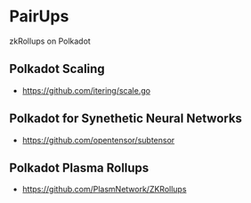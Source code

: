 # PairUps
zkRollups on Polkadot

## Polkadot Scaling 
- https://github.com/itering/scale.go

## Polkadot for Synethetic Neural Networks
- https://github.com/opentensor/subtensor

## Polkadot Plasma Rollups
- https://github.com/PlasmNetwork/ZKRollups
